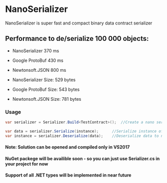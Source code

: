 # NanoSerializer
NanoSerializer is super fast and compact binary data contract serializer

## Performance to de/serialize 100 000 objects:
* NanoSerializer	370 ms
* Google ProtoBuf	430 ms
* Newtonsoft.JSON	800 ms

* NanoSerializer Size:  529 bytes
* Google ProtoBuf Size: 543 bytes
* Newtonsoft.JSON Size: 781 bytes

### Usage
```C#
var serializer = Serializer.Build<TestContract>();  //Create a nano serializer for type

var data = serializer.Serialize(instance);      //Serialize instance of type
var instance = serializer.Deserialize(data);    //Deserialize data to new instance
```
#### Note: Solution can be opened and compiled only in VS2017
#### NuGet packege will be availible soon - so you can just use Serializer.cs in your project for now
#### Support of all .NET types will be implemented in near future
